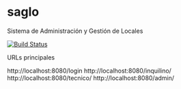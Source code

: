 # saglo
Sistema de Administración y Gestión de Locales


[![Build Status](https://travis-ci.org/wilsoncampusano/saglo.svg?branch=develop)](https://travis-ci.org/wilsoncampusano/saglo)



URLs principales 

http://localhost:8080/login 
http://localhost:8080/inquilino/
http://localhost:8080/tecnico/
http://localhost:8080/admin/
